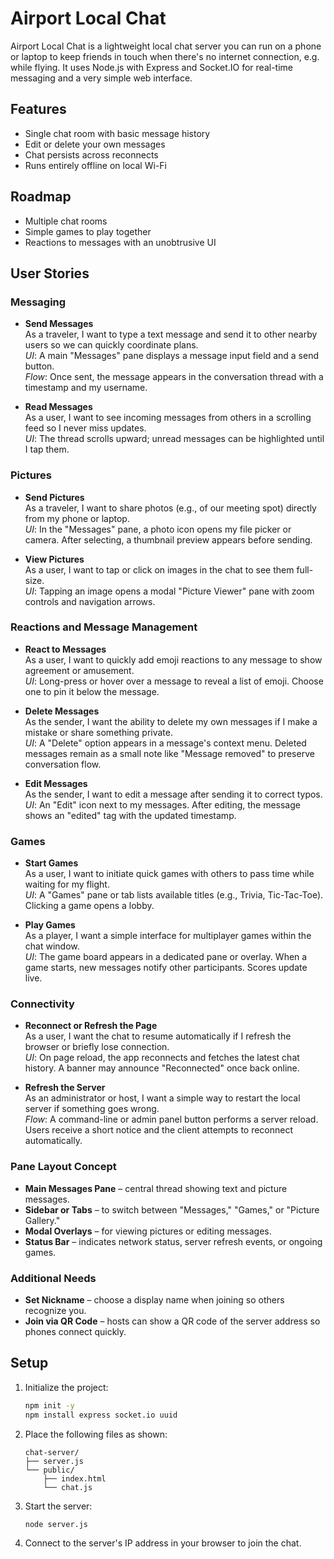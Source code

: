 # Airport Local Chat

Airport Local Chat is a lightweight local chat server you can run on a phone or laptop to keep friends in touch when there's no internet connection, e.g. while flying. It uses Node.js with Express and Socket.IO for real-time messaging and a very simple web interface.

## Features
- Single chat room with basic message history
- Edit or delete your own messages
- Chat persists across reconnects
- Runs entirely offline on local Wi-Fi

## Roadmap
- Multiple chat rooms
- Simple games to play together
- Reactions to messages with an unobtrusive UI

## User Stories

### Messaging

- **Send Messages**  
  As a traveler, I want to type a text message and send it to other nearby
  users so we can quickly coordinate plans.  
  *UI*: A main "Messages" pane displays a message input field and a send
  button.  
  *Flow*: Once sent, the message appears in the conversation thread with a
  timestamp and my username.

- **Read Messages**  
  As a user, I want to see incoming messages from others in a scrolling feed so
  I never miss updates.  
  *UI*: The thread scrolls upward; unread messages can be highlighted until I
  tap them.

### Pictures

- **Send Pictures**  
  As a traveler, I want to share photos (e.g., of our meeting spot) directly
  from my phone or laptop.  
  *UI*: In the "Messages" pane, a photo icon opens my file picker or camera.
  After selecting, a thumbnail preview appears before sending.

- **View Pictures**  
  As a user, I want to tap or click on images in the chat to see them
  full-size.  
  *UI*: Tapping an image opens a modal "Picture Viewer" pane with zoom controls
  and navigation arrows.

### Reactions and Message Management

- **React to Messages**  
  As a user, I want to quickly add emoji reactions to any message to show
  agreement or amusement.  
  *UI*: Long-press or hover over a message to reveal a list of emoji. Choose one
  to pin it below the message.

- **Delete Messages**  
  As the sender, I want the ability to delete my own messages if I make a
  mistake or share something private.  
  *UI*: A "Delete" option appears in a message's context menu. Deleted messages
  remain as a small note like "Message removed" to preserve conversation flow.

- **Edit Messages**  
  As the sender, I want to edit a message after sending it to correct typos.  
  *UI*: An "Edit" icon next to my messages. After editing, the message shows an
  "edited" tag with the updated timestamp.

### Games

- **Start Games**  
  As a user, I want to initiate quick games with others to pass time while
  waiting for my flight.  
  *UI*: A "Games" pane or tab lists available titles (e.g., Trivia,
  Tic-Tac-Toe). Clicking a game opens a lobby.

- **Play Games**  
  As a player, I want a simple interface for multiplayer games within the chat
  window.  
  *UI*: The game board appears in a dedicated pane or overlay. When a game
  starts, new messages notify other participants. Scores update live.

### Connectivity

- **Reconnect or Refresh the Page**  
  As a user, I want the chat to resume automatically if I refresh the browser or
  briefly lose connection.  
  *UI*: On page reload, the app reconnects and fetches the latest chat history.
  A banner may announce "Reconnected" once back online.

- **Refresh the Server**  
  As an administrator or host, I want a simple way to restart the local server
  if something goes wrong.  
  *Flow*: A command-line or admin panel button performs a server reload. Users
  receive a short notice and the client attempts to reconnect automatically.

### Pane Layout Concept

- **Main Messages Pane** – central thread showing text and picture messages.
- **Sidebar or Tabs** – to switch between "Messages," "Games," or "Picture
  Gallery."
- **Modal Overlays** – for viewing pictures or editing messages.
- **Status Bar** – indicates network status, server refresh events, or ongoing
  games.

### Additional Needs

- **Set Nickname** – choose a display name when joining so others recognize you.
- **Join via QR Code** – hosts can show a QR code of the server address so
  phones connect quickly.

## Setup
1. Initialize the project:
   ```bash
   npm init -y
   npm install express socket.io uuid
   ```
2. Place the following files as shown:
   ```
   chat-server/
   ├── server.js
   └── public/
       ├── index.html
       └── chat.js
   ```
3. Start the server:
   ```bash
   node server.js
   ```
4. Connect to the server's IP address in your browser to join the chat.


